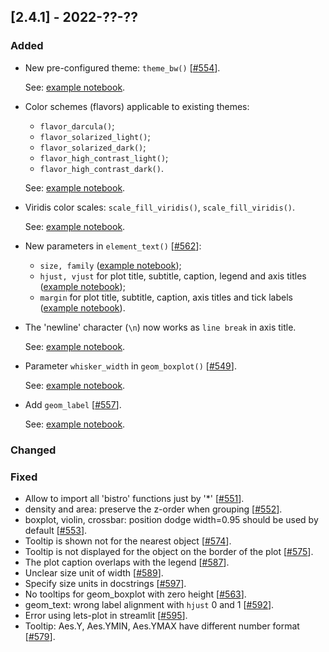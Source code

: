 ## [2.4.1] - 2022-??-??

### Added

- New pre-configured theme: `theme_bw()` [[#554](https://github.com/JetBrains/lets-plot/issues/554)]. 
    
  See: [example notebook](https://nbviewer.jupyter.org/github/JetBrains/lets-plot/blob/master/docs/f-22c/theme_bw.ipynb).
  
- Color schemes (flavors) applicable to existing themes:
  - `flavor_darcula()`;
  - `flavor_solarized_light()`;
  - `flavor_solarized_dark()`;
  - `flavor_high_contrast_light()`;
  - `flavor_high_contrast_dark()`.
  
  See: [example notebook](https://nbviewer.jupyter.org/github/JetBrains/lets-plot/blob/master/docs/f-22c/theme_flavors.ipynb).

- Viridis color scales: `scale_fill_viridis()`, `scale_fill_viridis()`.

  See: [example notebook](https://nbviewer.jupyter.org/github/JetBrains/lets-plot/blob/master/docs/f-22c/colors_viridis.ipynb).

- New parameters  in `element_text()`  [[#562](https://github.com/JetBrains/lets-plot/issues/562)]:
  - `size, family` 
    ([example notebook](https://nbviewer.jupyter.org/github/JetBrains/lets-plot/blob/master/docs/f-22c/font_size_and_family.ipynb));
  - `hjust, vjust` for plot title, subtitle, caption, legend and axis titles
    ([example notebook](https://nbviewer.jupyter.org/github/JetBrains/lets-plot/blob/master/docs/f-22c/hjust_vjust.ipynb));
  - `margin` for plot title, subtitle, caption, axis titles and tick labels
    ([example notebook](https://nbviewer.jupyter.org/github/JetBrains/lets-plot/blob/master/docs/f-22c/text_margins.ipynb)).

- The 'newline' character (`\n`) now works as `line break` in axis title.

  See: [example notebook](https://nbviewer.jupyter.org/github/JetBrains/lets-plot/blob/master/docs/f-22c/text_margins.ipynb).

- Parameter `whisker_width` in `geom_boxplot()` [[#549](https://github.com/JetBrains/lets-plot/issues/549)].

  See: [example notebook](https://nbviewer.jupyter.org/github/JetBrains/lets-plot/blob/master/docs/f-22c/boxplot_whisker_width.ipynb).

- Add `geom_label` [[#557](https://github.com/JetBrains/lets-plot/issues/557)].
  
  See: [example notebook](https://nbviewer.jupyter.org/github/JetBrains/lets-plot/blob/master/docs/f-22c/geom_label.ipynb).

### Changed

### Fixed

- Allow to import all 'bistro' functions just by '*' [[#551](https://github.com/JetBrains/lets-plot/issues/551)].
- density and area: preserve the z-order when grouping [[#552](https://github.com/JetBrains/lets-plot/issues/552)].
- boxplot, violin, crossbar: position dodge width=0.95 should be used by default [[#553](https://github.com/JetBrains/lets-plot/issues/553)].
- Tooltip is shown not for the nearest object [[#574](https://github.com/JetBrains/lets-plot/issues/574)].
- Tooltip is not displayed for the object on the border of the plot [[#575](https://github.com/JetBrains/lets-plot/issues/575)].
- The plot caption overlaps with the legend [[#587](https://github.com/JetBrains/lets-plot/issues/587)].
- Unclear size unit of width [[#589](https://github.com/JetBrains/lets-plot/issues/589)].
- Specify size units in docstrings [[#597](https://github.com/JetBrains/lets-plot/issues/597)].
- No tooltips for geom_boxplot with zero height [[#563](https://github.com/JetBrains/lets-plot/issues/563)].
- geom_text: wrong label alignment with `hjust` 0 and 1 [[#592](https://github.com/JetBrains/lets-plot/issues/592)].
- Error using lets-plot in streamlit [[#595](https://github.com/JetBrains/lets-plot/issues/595)].
- Tooltip: Aes.Y, Aes.YMIN, Aes.YMAX have different number format [[#579](https://github.com/JetBrains/lets-plot/issues/579)].